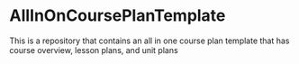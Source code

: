 # AllInOnCoursePlanTemplate
This is a repository that contains an all in one course plan template that has course overview, lesson plans, and unit plans
